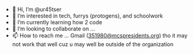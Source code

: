 - 👋 Hi, I’m @ur45tser
- 👀 I’m interested in tech, furrys (protogens), and schoolwork
- 🌱 I’m currently learning how 2 code 
- 💞️ I’m looking to collaborate on ...
- 📫 How to reach me ... Gmail (351980@mcspresidents.org) tho it may not work that
well cuz u may well be outside of the organization

<!---
ur45tser/ur45tser is a ✨ special ✨ repository because its `README.md` (this file) appears on your GitHub profile.
You can click the Preview link to take a look at your changes.
--->
